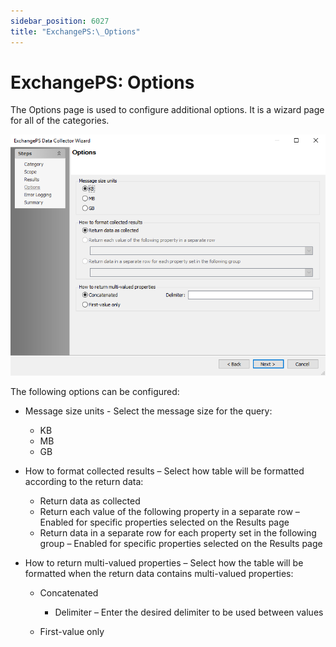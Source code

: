 ```yaml
---
sidebar_position: 6027
title: "ExchangePS:\_Options"
---
```


# ExchangePS: Options

The Options page is used to configure additional options. It is a wizard page for all of the categories.

![ExchangePS Data Collector Wizard Options page](../../../../../../../static/images/AccessAnalyzer_12.0/Content/Resources/Images/EnterpriseAuditor/Admin/DataCollector/ExchangePS/Options.png "ExchangePS Data Collector Wizard Options page")

The following options can be configured:

* Message size units - Select the message size for the query:

  * KB
  * MB
  * GB
* How to format collected results – Select how table will be formatted according to the return data:

  * Return data as collected
  * Return each value of the following property in a separate row – Enabled for specific properties selected on the Results page
  * Return data in a separate row for each property set in the following group – Enabled for specific properties selected on the Results page
* How to return multi-valued properties – Select how the table will be formatted when the return data contains multi-valued properties:

  * Concatenated

    * Delimiter – Enter the desired delimiter to be used between values
  * First-value only